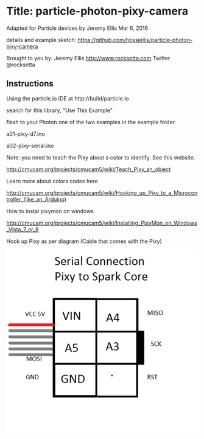 Title: particle-photon-pixy-camera
====

Adapted for Particle devices by Jeremy Ellis Mar 6, 2016

details and example sketch: https://github.com/hpssjellis/particle-photon-pixy-camera

Brought to you by: Jeremy Ellis       http://www.rocksetta.com   Twitter @rocksetta


Instructions
----

Using the particle.io IDE at http://build/particle.io

search for this library, "Use This Example"

flash to your Photon one of the two examples in the example folder.

a01-pixy-d7.ino

a02-pixy-serial.ino

Note: you need to teach the Pixy about a color to identify. See this website.

http://cmucam.org/projects/cmucam5/wiki/Teach_Pixy_an_object

Learn more about colors codes here

http://cmucam.org/projects/cmucam5/wiki/Hooking_up_Pixy_to_a_Microcontroller_(like_an_Arduino)


How to instal pixymon on windows

http://cmucam.org/projects/cmucam5/wiki/Installing_PixyMon_on_Windows_Vista_7_or_8



Hook up Pixy as per diagram (Cable that comes with the Pixy)

![](pixy-serial-spark-core.png)
